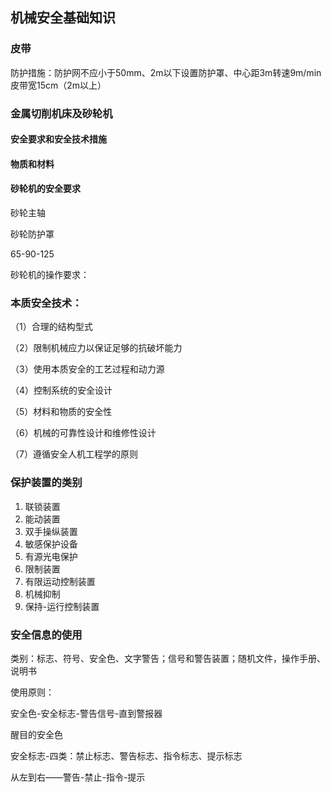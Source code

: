 ## 机械安全基础知识

### 皮带

防护措施：防护网不应小于50mm、2m以下设置防护罩、中心距3m转速9m/min皮带宽15cm（2m以上）

### 金属切削机床及砂轮机

#### 安全要求和安全技术措施


#### 物质和材料


#### 砂轮机的安全要求

砂轮主轴


砂轮防护罩

65-90-125

砂轮机的操作要求：


### 本质安全技术：


（1）合理的结构型式

（2）限制机械应力以保证足够的抗破坏能力

（3）使用本质安全的工艺过程和动力源

（4）控制系统的安全设计

（5）材料和物质的安全性

（6）机械的可靠性设计和维修性设计

（7）遵循安全人机工程学的原则


### 保护装置的类别

1. 联锁装置
2. 能动装置
3. 双手操纵装置
4. 敏感保护设备
5. 有源光电保护
6. 限制装置
7. 有限运动控制装置
8. 机械抑制
9. 保持-运行控制装置

### 安全信息的使用

类别：标志、符号、安全色、文字警告；信号和警告装置；随机文件，操作手册、说明书

使用原则：

安全色-安全标志-警告信号-直到警报器

醒目的安全色

安全标志-四类：禁止标志、警告标志、指令标志、提示标志

从左到右——警告-禁止-指令-提示
